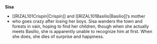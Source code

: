 **Sisa**
- [[RIZAL101Crispin|Crispín]] and [[RIZAL101Basilio|Basilio]]’s mother
- who goes crazy after losing her boys. Sisa wanders the town and forests in vain, hoping to find her children, though when she actually meets Basilio, she is apparently unable to recognize him at first. When she does, she dies of surprise and happiness.